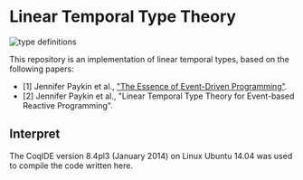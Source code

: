 # Linear Temporal Type Theory

![type definitions](latex-definitions-150.png)

This repository is an implementation of linear temporal types, based on the following papers:

- \[1] Jennifer Paykin et al., ["The Essence of Event-Driven Programming"](https://128.232.0.20/~nk480/essence-of-events.pdf).
- \[2] Jennifer Paykin et al., "Linear Temporal Type Theory for Event-based Reactive Programming".

## Interpret
The CoqIDE version 8.4pl3 (January 2014) on Linux Ubuntu 14.04 was used to compile the code written here.
